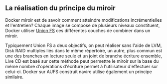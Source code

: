 ## La réalisation du principe du miroir

Docker miroir est de savoir comment atteindre modifications incrémentielles et l'entretien? Chaque image se compose de plusieurs niveaux constituent, 
Docker utiliser [Union FS](http://en.wikipedia.org/wiki/UnionFS) ces différentes couches de combiner dans un miroir.

Typiquement Union FS a deux objectifs, on peut réaliser sans l'aide de LVM, Disk RAID multiples liés dans le même répertoire,
un autre, plus commun est une des branches en lecture seule et un joint de branche écriture ensemble,
Live CD est basé sur cette méthode peut permettre le miroir sur la base du même nombre d'opérations d'écriture permet à l'utilisateur d'effectuer sur celui-ci.
Docker sur AUFS construit navire utilise également un principe similaire.
